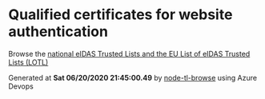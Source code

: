 # Qualified certificates for website authentication 
 Browse the [national eIDAS Trusted Lists and the EU List of eIDAS Trusted Lists (LOTL)](https://webgate.ec.europa.eu/tl-browser/#/) 
 
 
Generated at **Sat 06/20/2020 21:45:00.49** by [node-tl-browse](https://github.com/ymedlop/node-tl-browser) using Azure Devops 
